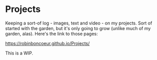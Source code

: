 # Projects

Keeping a sort-of log - images, text and video - on my projects. Sort of started with the garden, but it's only going to grow (unlike much of my garden, alas). Here's the link to those pages:

https://robinboncoeur.github.io/Projects/

This is a WIP.
